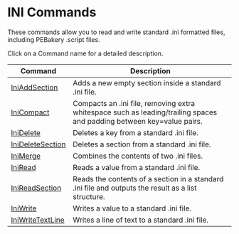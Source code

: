 # INI Commands

These commands allow you to read and write standard .ini formatted files, including PEBakery .script files.

Click on a Command name for a detailed description.

| Command | Description |
| --- | --- |
| [IniAddSection](./IniAddSection.md) | Adds a new empty section inside a standard .ini file. |
| [IniCompact](./IniCompact.md) | Compacts an .ini file, removing extra whitespace such as leading/trailing spaces and padding between key=value pairs. |
| [IniDelete](./IniDelete.md) | Deletes a key from a standard .ini file. |
| [IniDeleteSection](./IniDeleteSection.md) | Deletes a section from a standard .ini file. |
| [IniMerge](./IniMerge.md) | Combines the contents of two .ini files. |
| [IniRead](./IniRead.md) | Reads a value from a standard .ini file. |
| [IniReadSection](./IniReadSection.md) | Reads the contents of a section in a standard .ini file and outputs the result as a list structure. |
| [IniWrite](./IniWrite.md) | Writes a value to a standard .ini file. |
| [IniWriteTextLine](./IniWriteTextLine.md) | Writes a line of text to a standard .ini file. |